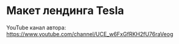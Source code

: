 # Макет лендинга Tesla
YouTube канал автора: https://www.youtube.com/channel/UCE_w6FxGfRKH2fU76raVeog
